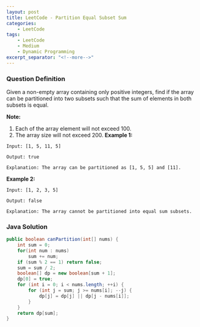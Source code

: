 ```yaml
---
layout: post
title: LeetCode - Partition Equal Subset Sum
categories:
    - LeetCode
tags:
    - LeetCode
    - Medium
    - Dynamic Programming
excerpt_separator: "<!--more-->"
---
```


### Question Definition
Given a non-empty array containing only positive integers, find if the array can be partitioned into two subsets such that the sum of elements in both subsets is equal.
<!--more-->

**Note:**
1. Each of the array element will not exceed 100.
2. The array size will not exceed 200.
**Example 1:**
```
Input: [1, 5, 11, 5]

Output: true

Explanation: The array can be partitioned as [1, 5, 5] and [11].
```
**Example 2:**
```
Input: [1, 2, 3, 5]

Output: false

Explanation: The array cannot be partitioned into equal sum subsets.
```
### Java Solution
```java
public boolean canPartition(int[] nums) {
    int sum = 0;
    for(int num : nums)
        sum += num;
    if (sum % 2 == 1) return false;
    sum = sum / 2;
    boolean[] dp = new boolean[sum + 1];
    dp[0] = true;
    for (int i = 0; i < nums.length; ++i) {
        for (int j = sum; j >= nums[i]; --j) {
            dp[j] = dp[j] || dp[j - nums[i]];
        }
    }
    return dp[sum];
}
```